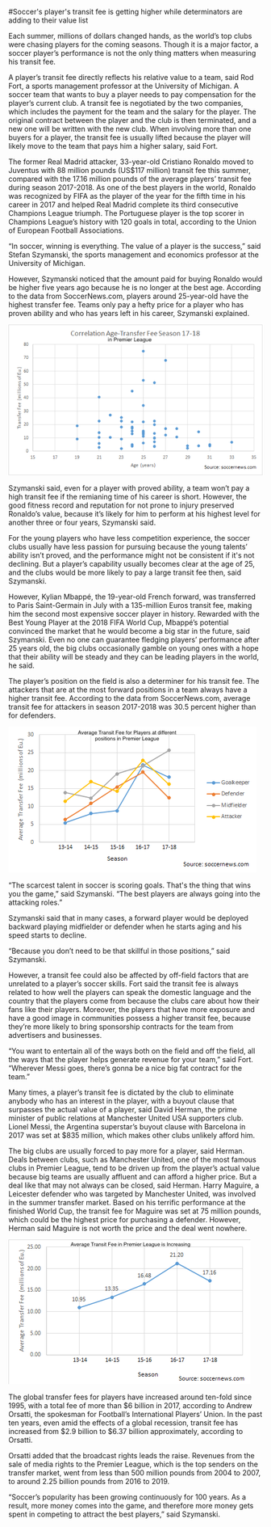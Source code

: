 #Soccer's player's transit fee is getting higher while determinators are adding to their value list

Each summer, millions of dollars changed hands, as the world’s top clubs were chasing players for the coming seasons. Though it is a major factor, a soccer player’s performance is not the only thing matters when measuring his transit fee. 

A player’s transit fee directly reflects his relative value to a team, said Rod Fort, a sports management professor at the University of Michigan. A soccer team that wants to buy a player needs to pay compensation for the player’s current club. A transit fee is negotiated by the two companies, which includes the payment for the team and the salary for the player. The original contract between the player and the club is then terminated, and a new one will be written with the new club. When involving more than one buyers for a player, the transit fee is usually lifted because the player will likely move to the team that pays him a higher salary, said Fort.

The former Real Madrid attacker, 33-year-old Cristiano Ronaldo moved to Juventus with 88 million pounds (US$117 million) transit fee this summer, compared with the 17.16 million pounds of the average players’ transit fee during season 2017-2018. As one of the best players in the world, Ronaldo was recognized by FIFA as the player of the year for the fifth time in his career in 2017 and helped Real Madrid complete its third consecutive Champions League triumph. The Portuguese player is the top scorer in Champions League’s history with 120 goals in total, according to the Union of European Football Associations. 


“In soccer, winning is everything. The value of a player is the success,” said Stefan Szymanski, the sports management and economics professor at the University of Michigan.  

However, Szymanski noticed that the amount paid for buying Ronaldo would be higher five years ago because he is no longer at the best age. According to the data from SoccerNews.com, players around 25-year-old have the highest transfer fee. Teams only pay a hefty price for a player who has proven ability and who has years left in his career, Szymanski explained. 

![graphage](0963BEB3-1EA4-4382-A1E7-1E38721B4FCD.png)
  

Szymanski said, even for a player with proved ability, a team won’t pay a high transit fee if the remianing time of his career is short. However, the good fitness record and reputation for not prone to injury preserved Ronaldo’s value, because it’s likely for him to perform at his highest level for another three or four years, Szymanski said.

For the young players who have less competition experience, the soccer clubs usually have less passion for pursuing because the young talents’ ability isn’t proved, and the performance might not be consistent if it's not declining. But a player’s capability usually becomes clear at the age of 25, and the clubs would be more likely to pay a large transit fee then, said Szymanski.

However, Kylian Mbappé, the 19-year-old French forward, was transferred to Paris Saint-Germain in July with a 135-million Euros transit fee, making him the second most expensive soccer player in history. Rewarded with the Best Young Player at the 2018 FIFA World Cup, Mbappé’s potential convinced the market that he would become a big star in the future, said Szymanski. Even no one can guarantee fledging players’ performance after 25 years old, the big clubs occasionally gamble on young ones with a hope that their ability will be steady and they can be leading players in the world, he said.

The player’s position on the field is also a determiner for his transit fee. The attackers that are at the most forward positions in a team always have a higher transit fee. According to the data from SoccerNews.com, average transit fee for attackers in season 2017-2018 was 30.5 percent higher than for defenders. 

![graphage](49A85932-4F62-4512-9664-3570B7A1F31B.png)


“The scarcest talent in soccer is scoring goals. That's the thing that wins you the game,” said Szymanski. “The best players are always going into the attacking roles.”

Szymanski said that in many cases, a forward player would be deployed backward playing midfielder or defender when he starts aging and his speed starts to decline. 

“Because you don’t need to be that skillful in those positions,” said Szymanski. 

However, a transit fee could also be affected by off-field factors that are unrelated to a player’s soccer skills. Fort said the transit fee is always related to how well the players can speak the domestic language and the country that the players come from because the clubs care about how their fans like their players. Moreover, the players that have more exposure and have a good image in communities possess a higher transit fee, because they’re more likely to bring sponsorship contracts for the team from advertisers and businesses. 

“You want to entertain all of the ways both on the field and off the field, all the ways that the player helps generate revenue for your team,” said Fort. “Wherever Messi goes, there’s gonna be a nice big fat contract for the team.”

Many times, a player’s transit fee is dictated by the club to eliminate anybody who has an interest in the player, with a buyout clause that surpasses the actual value of a player, said David Herman, the prime minister of public relations at Manchester United USA supporters club. Lionel Messi, the Argentina superstar’s buyout clause with Barcelona in 2017 was set at $835 million, which makes other clubs unlikely afford him.

The big clubs are usually forced to pay more for a player, said Herman. Deals between clubs, such as Manchester United, one of the most famous clubs in Premier League, tend to be driven up from the player’s actual value because big teams are usually affluent and can afford a higher price. But a deal like that may not always can be closed, said Herman. Harry Maguire, a Leicester defender who was targeted by Manchester United, was involved in the summer transfer market. Based on his terrific performance at the finished World Cup, the transit fee for Maguire was set at 75 million pounds, which could be the highest price for purchasing a defender. However, Herman said Maguire is not worth the price and the deal went nowhere. 


![graphage](64B00ADD-947F-46D6-8F19-3355E7472741.png)

 
The global transfer fees for players have increased around ten-fold since 1995, with a total fee of more than $6 billion in 2017, according to Andrew Orsatti, the spokesman for Football’s International Players’ Union. In the past ten years, even amid the effects of a global recession, transit fee has increased from $2.9 billion to $6.37 billion approximately, according to Orsatti. 

Orsatti added that the broadcast rights leads the raise. Revenues from the sale of media rights to the Premier League, which is the top senders on the transfer market, went from less than 500 million pounds from 2004 to 2007, to around 2.25 billion pounds from 2016 to 2019. 

“Soccer’s popularity has been growing continuously for 100 years. As a result, more money comes into the game, and therefore more money gets spent in competing to attract the best players,” said Szymanski.









